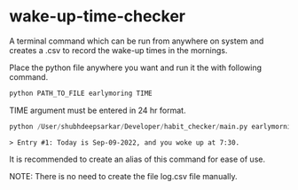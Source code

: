 # wake-up-time-checker

A terminal command which can be run from anywhere on system and creates a .csv to record the wake-up times in the mornings.

Place the python file anywhere you want and run it the with following command. 

```python
python PATH_TO_FILE earlymoring TIME
```

TIME argument must be entered in 24 hr format.

```python
python /User/shubhdeepsarkar/Developer/habit_checker/main.py earlymorning 7:30
```
```
> Entry #1: Today is Sep-09-2022, and you woke up at 7:30.
```

It is recommended to create an alias of this command for ease of use.

NOTE: There is no need to create the file log.csv file manually. 
